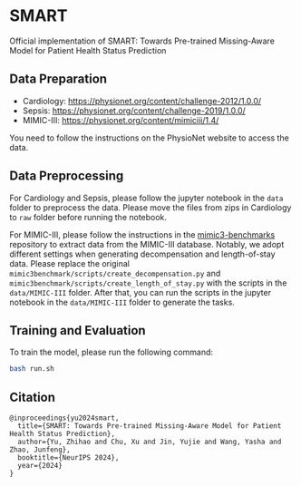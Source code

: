 # SMART
Official implementation of SMART: Towards Pre-trained Missing-Aware Model for Patient Health Status Prediction

## Data Preparation
- Cardiology: https://physionet.org/content/challenge-2012/1.0.0/
- Sepsis: https://physionet.org/content/challenge-2019/1.0.0/
- MIMIC-III: https://physionet.org/content/mimiciii/1.4/

You need to follow the instructions on the PhysioNet website to access the data.

## Data Preprocessing

For Cardiology and Sepsis, please follow the jupyter notebook in the `data` folder to preprocess the data. Please move the files from zips in Cardiology to `raw` folder before running the notebook.

For MIMIC-III, please follow the instructions in the [mimic3-benchmarks](https://github.com/YerevaNN/mimic3-benchmarks) repository to extract data from the MIMIC-III database. Notably, we adopt different settings when generating decompensation and length-of-stay data. Please replace the original `mimic3benchmark/scripts/create_decompensation.py` and `mimic3benchmark/scripts/create_length_of_stay.py` with the scripts in the `data/MIMIC-III` folder. After that, you can run the scripts in the jupyter notebook in the `data/MIMIC-III` folder to generate the tasks.

## Training and Evaluation

To train the model, please run the following command:

```bash
bash run.sh
```

## Citation
```
@inproceedings{yu2024smart,
  title={SMART: Towards Pre-trained Missing-Aware Model for Patient Health Status Prediction},
  author={Yu, Zhihao and Chu, Xu and Jin, Yujie and Wang, Yasha and Zhao, Junfeng},
  booktitle={NeurIPS 2024},
  year={2024}
}
```

